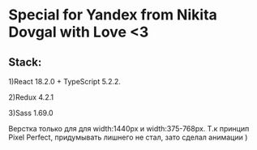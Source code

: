 # Special for Yandex from Nikita Dovgal with Love <3
## Stack:
1)React 18.2.0 + TypeScript 5.2.2.

2)Redux 4.2.1

3)Sass 1.69.0

Верстка только для для width:1440px и width:375-768px. Т.к принцип Pixel Perfect, придумывать лишнего не стал, зато сделал анимации )

